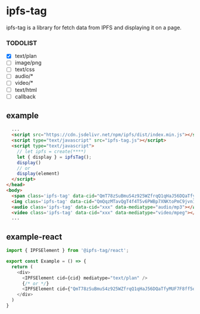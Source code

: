 # ipfs-tag
ipfs-tag is a library for fetch data from IPFS and displaying it on a page.

### TODOLIST
- [x] text/plan
- [ ] image/png
- [ ] text/css
- [ ] audio/*
- [ ] video/*
- [ ] text/html
- [ ] callback

## example
```html
  ...
  <script src="https://cdn.jsdelivr.net/npm/ipfs/dist/index.min.js"></script>
  <script type="text/javascript" src="ipfs-tag.js"></script>
  <script type="text/javascript">
    // let ipfs = create(****)
    let { display } = ipfsTag();
    display()
    // or 
    display(element)
  </script>
</head>
<body>
  <span class='ipfs-tag' data-cid="QmT78zSuBmuS4z925WZfrqQ1qHaJ56DQaTfyMUF7F8ff5o" data-mediatype="text/plan" ></span>
  <img class='ipfs-tag' data-cid="QmQqzMTavQgT4f4T5v6PWBp7XNKtoPmC9jvn12WPT3gkSE" data-mediatype="image/png" />
  <audio class='ipfs-tag' data-cid="xxx" data-mediatype="audio/mp3"></audio>
  <video class='ipfs-tag' data-cid="xxx" data-mediatype="video/mpeg"></video>
  ...
```

## example-react
```javascript
import { IPFSElement } from '@ipfs-tag/react';

export const Example = () => {
  return (
    <div>
      <IPFSElement cid={cid} mediatype="text/plan" />
      {/* or */}
      <IPFSElement cid={"QmT78zSuBmuS4z925WZfrqQ1qHaJ56DQaTfyMUF7F8ff5o"} mediatype="text/plan" />
    </div>
  )
}

```
